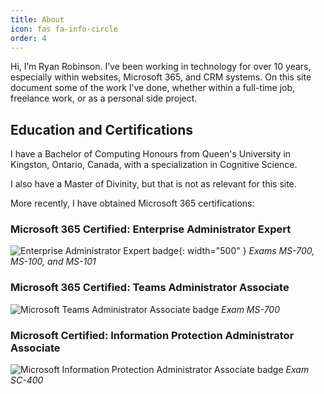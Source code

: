 ```yaml
---
title: About
icon: fas fa-info-circle
order: 4
---
```



Hi, I’m Ryan Robinson. I’ve been working in technology for over 10 years, especially within websites, Microsoft 365, and CRM systems. On this site document some of the work I’ve done, whether within a full-time job, freelance work, or as a personal side project.

## Education and Certifications

I have a Bachelor of Computing Honours from Queen's University in Kingston, Ontario, Canada, with a specialization in Cognitive Science.

I also have a Master of Divinity, but that is not as relevant for this site.

More recently, I have obtained Microsoft 365 certifications:

### Microsoft 365 Certified: Enterprise Administrator Expert

![Enterprise Administrator Expert badge](microsoft-365-certified-enterprise-administrator-expert.png "Enterprise Administrator badge"){: width="500" }
_Exams MS-700, MS-100, and MS-101_

### Microsoft 365 Certified: Teams Administrator Associate

![Microsoft Teams Administrator Associate badge](microsoft-365-certified-teams-administrator-associate.png "Teams Administrator badge")
_Exam MS-700_

### Microsoft Certified: Information Protection Administrator Associate

![Microsoft Information Protection Administrator Associate badge](microsoft-certified-information-protection-administrator-associate.png "Information Protection Administrator badge")
_Exam SC-400_